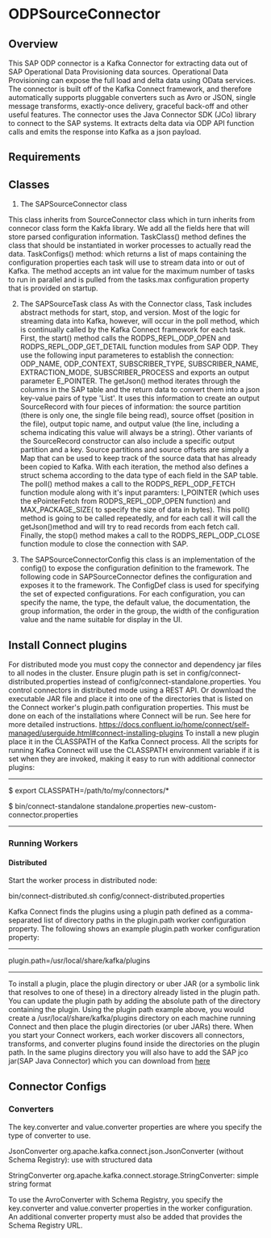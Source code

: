 # ODPSourceConnector
## Overview
This SAP ODP connector is a Kafka Connector for extracting data out of SAP Operational Data Provisioning data sources. Operational Data Provisioning can expose the full load and delta data using OData services. The connector is built off of the Kafka Connect framework, and therefore automatically supports pluggable converters such as Avro or JSON, single message transforms, exactly-once delivery, graceful back-off and other useful features. The connector uses the Java Connector SDK (JCo) library to connect to the SAP systems. It extracts delta data via ODP API function calls and emits the response into Kafka as a json payload. 

## Requirements

## Classes 

1. The SAPSourceConnector class

This class inherits from SourceConnector class which in turn inherits from connecor class form the Kakfa library. We add all the fields here that will store parsed configuration information. TaskClass() method defines the class that should be instantiated in worker processes to actually read the data. TaskConfigs() method: which returns a list of maps containing the configuration properties each task will use to stream data into or out of Kafka. The method accepts an int value for the maximum number of tasks to run in parallel and is pulled from the tasks.max configuration property that is provided on startup.



2. The SAPSourceTask class
As with the Connector class, Task includes abstract methods for start, stop, and version. Most of the logic for streaming data into Kafka, however, will occur in the poll method, which is continually called by the Kafka Connect framework for each task. 
First, the start() method calls the RODPS_REPL_ODP_OPEN and RODPS_REPL_ODP_GET_DETAIL function modules from SAP ODP. They use the following input parameteres to establish the connection: ODP_NAME, ODP_CONTEXT, SUBSCRIBER_TYPE, SUBSCRIBER_NAME, EXTRACTION_MODE,  SUBSCRIBER_PROCESS and exports an output parameter E_POINTER. 
The getJson() method iterates through the columns in the SAP table and the return data to convert them into a json key-value pairs of type 'List<SourceRecord>'. It uses this information to create an output SourceRecord with four pieces of information: the source partition (there is only one, the single file being read), source offset (position in the file), output topic name, and output value (the line, including a schema indicating this value will always be a string). Other variants of the SourceRecord constructor can also include a specific output partition and a key. Source partitions and source offsets are simply a Map that can be used to keep track of the source data that has already been copied to Kafka. With each iteration, the method also defines a struct schema according to the data type of each field in the SAP table. The poll() method makes a call to the RODPS_REPL_ODP_FETCH function module along with it's input paramters: I_POINTER (which uses the ePointerFetch from RODPS_REPL_ODP_OPEN function) and MAX_PACKAGE_SIZE( to specify the size of data in bytes). 
This poll() method is going to be called repeatedly, and for each call it will call the getJson()method and will try to read records from each fetch call. Finally, the stop() method makes a call to the RODPS_REPL_ODP_CLOSE function module to close the connection with SAP. 

3. The SAPSourceConnectorConfig
this class is an implementation of the config() to expose the configuration definition to the framework. The following code in SAPSourceConnector defines the configuration and exposes it to the framework. The ConfigDef class is used for specifying the set of expected configurations. For each configuration, you can specify the name, the type, the default value, the documentation, the group information, the order in the group, the width of the configuration value and the name suitable for display in the UI.


## Install Connect plugins

For distributed mode you must copy the connector and dependency jar files to all nodes in the cluster. Ensure plugin path is set in config/connect-distributed.properties instead of config/connect-standalone.properties. You control connectors in distributed mode using a REST API. Or download the executable JAR file and place it into one of the directories that is listed on the Connect worker's plugin.path configuration properties. This must be done on each of the installations where Connect will be run. See here for more detailed instructions. https://docs.confluent.io/home/connect/self-managed/userguide.html#connect-installing-plugins
To install a new plugin place it in the CLASSPATH of the Kafka Connect process. All the scripts for running Kafka Connect will use the CLASSPATH environment variable if it is set when they are invoked, making it easy to run with additional connector plugins:

---

$ export CLASSPATH=/path/to/my/connectors/*

$ bin/connect-standalone standalone.properties new-custom-connector.properties

---

### Running Workers

#### Distributed

Start the worker process in distributed node:

bin/connect-distributed.sh config/connect-distributed.properties

Kafka Connect finds the plugins using a plugin path defined as a comma-separated list of directory paths in the plugin.path worker configuration property. The following shows an example plugin.path worker configuration property:

---
plugin.path=/usr/local/share/kafka/plugins

---

To install a plugin, place the plugin directory or uber JAR (or a symbolic link that resolves to one of these) in a directory already listed in the plugin path. You can update the plugin path by adding the absolute path of the directory containing the plugin. 
Using the plugin path example above, you would create a /usr/local/share/kafka/plugins directory on each machine running Connect and then place the plugin directories (or uber JARs) there.
When you start your Connect workers, each worker discovers all connectors, transforms, and converter plugins found inside the directories on the plugin path. 
In the same plugins directory you will also have to add the SAP jco jar(SAP Java Connector) which you can download from [here](https://support.sap.com/en/product/connectors/jco.html) 

## Connector Configs

### Converters
The key.converter and value.converter properties are where you specify the type of converter to use.

JsonConverter org.apache.kafka.connect.json.JsonConverter (without Schema Registry): use with structured data

StringConverter org.apache.kafka.connect.storage.StringConverter: simple string format

To use the AvroConverter with Schema Registry, you specify the key.converter and value.converter properties in the worker configuration. An additional converter property must also be added that provides the Schema Registry URL. 
